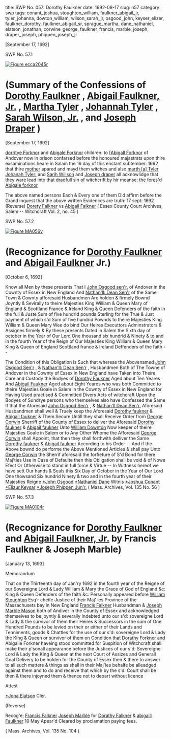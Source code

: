 title: SWP No. 057: Dorothy Faulkner
date: 1692-09-17
slug: n57
category: swp
tags: conant_joshua, stoughton_william, faulkner_abigail_jr, tyler_johanna, dowton_william, wilson_sarah_jr, osgood_john, keyser_elizer, faulkner_dorothy, faulkner_abigail_sr, sprague_martha, dane_nathaniel, elatson_jonathan, corwine_george, faulkner_francis, marble_joseph, draper_joseph, phippen_joseph_jr




[September 17, 1692]

<div markdown class="doc" id="n57.1">

<div class="doc_id">SWP No. 57.1</div>


<span markdown class="figure">[![Figure ecca2045r](archives/ecca/thumb/ecca2045r.jpg)](archives/ecca/large/ecca2045r.jpg)</span>

# (Summary of the Confessions of [Dorothy Faulkner](/tag/faulkner_dorothy.html) , [Abigail Faulkner, Jr.](/tag/faulkner_abigail_jr.html) , [Martha Tyler](/tag/sprague_martha.html) , [Johannah Tyler](/tag/tyler_johanna.html) , [Sarah Wilson, Jr.](/tag/wilson_sarah_jr.html) , and [Joseph Draper](/tag/draper_joseph.html) )

[September 17, 1692]

[dorritye Forknor](/tag/faulkner_dorothy.html) and [Abigale Forknor](/tag/faulkner_abigail_jr.html) children: to [[Abigall Forknor](/tag/faulkner_abigail_sr.html) of Andover now in prison confarsed before the honoured majastrats upon thire exsaminations heare in Salam the 16 day of this enstant subtember: 1692 that thire [mother](/tag/faulkner_abigail_sr.html) apared and mayd them witches and also [marth [a] Tyler](/tag/sprague_martha.html) [Johanah Tyler:](/tag/tyler_johanna.html) and [Sarih Willson](/tag/wilson_sarah_jr.html) and [Joseph draper](/tag/draper_joseph.html) all acknowlidge that they ware lead into that dradfull sin of witchcrift by hir meanse: the fores'd [Abigale forknor](/tag/faulkner_abigail_sr.html)

The above named persons Each & Every one of them Did affirm before the Grand inquest that the above written Evidences are truth: 
17 sept: 1692  (Reverse) [Dorety Falkner](/tag/faulkner_dorothy.html) vs [Abigail Falkner](/tag/faulkner_abigail_sr.html) ( Essex County Court Archives, Salem -- Witchcraft Vol. 2, no. 45 )

</div>



<div markdown class="doc" id="n57.2">

<div class="doc_id">SWP No. 57.2</div>


<span markdown class="figure">[![Figure MA056v](archives/MA135/small/MA056v.jpg)](archives/MA135/large/MA056v.jpg)</span>

# (Recognizance for [Dorothy Faulkner](/tag/faulkner_dorothy.html) and [Abigail Faulkner](/tag/faulkner_abigail_jr.html) Jr.)

[October 6, 1692]

Know all Men by these presents That I [John Osgood sen'r.](/tag/osgood_john.html) of Andover in the Cownty of Essex in New England And [Nathan'll: Dean Sen'r](/tag/dane_nathaniel.html) of the Same Town & Cownty afforesaid Husbandmen Are holden & firmely Bownd Joyntly & Sevirally to theire Majesties King William & Queen Mary  of England & Scottland France & Ireland King & Queen Defenders of the faith in the full & Juste Sum of five hundrid pounds Sterling for the True & Just payment of which s'd Sum of five hundrid Pownds to theire Majesties King William & Queen Mary  Wee do bind Our Heires Executtors Adminstrators & Assignes firmely & By these presents Dated in Salem  the Sixth day of october in the Year of Our Lord One thousand six hundrid & Ninety & to and in the fourth Year of the Reign of Our Majesties King William & Queen Mary  King & Queen of England Scottland france & Ireland Deffenders of the faith --

The Condition of this Obligation is Such that whereas the Abovenamed [John Osgood Sen'r](/tag/osgood_john.html) , & [Nathan'll: Dean Sen'r](/tag/dane_nathaniel.html) , Husbandmen Both of The Towne of Andover in the Cownty of Essex in New England have Taken into Theire Care and Custody the Bodyes of [Dorothy Faukner](/tag/faulkner_dorothy.html) Aged about Ten Yeares And [Abigail Faukner](/tag/faulkner_abigail_jr.html) Aged about Eight Yeares who was both Committed to theire Majesties Goale in Salem in the Cownty of Essex in New England for Having Used practised & Committed Divers Acts of witchcraft Upon the Bodyes of Sundrye persons who themselves also have Confessed the Same If that the Aforesaid [John Osgood Sen'r](/tag/osgood_john.html) , & [Nathan'll Dean Sen'r.](/tag/dane_nathaniel.html) Aforesaid Husbandmen shall well & Truely keep the Aforesaid [Dorothy faukner](/tag/faulkner_dorothy.html) & [Abigail faukner](/tag/faulkner_abigail_jr.html) & Them Secure Untill they shall Receive Order from [George Corwin](/tag/corwine_george.html) Sherriff of the County of Essex to deliver the Aforesaid [Dorothy faukner](/tag/faulkner_dorothy.html) & [Abigail faukner](/tag/faulkner_abigail_jr.html) Unto [William Downton](/tag/dowton_william.html) Now keeper of theire Majesties Goale in Salem or to Any Other Whome the Afforesaid [George Corwin](/tag/corwine_george.html) shall Appoint, that then they shall forthwith delliver the Same [Dorothy faukner](/tag/faulkner_dorothy.html) & [Abigail faukner](/tag/faulkner_abigail_jr.html) According to his Order -- And if the Above bownd do performe the Above Mentioned Articles & shall pay Unto [George Corwin](/tag/corwine_george.html) the Sherrif aforesaid the forfieture of S'd Bond for there Maj'ties Use in Case of Defaulte then this Obligation shall be void & of Nowe Efect Or Otherwise to stand in full force & Virtue -- In Wittness hereof we have sett Our hands & Seals this Six Day of October in the Year of Our Lord One thowsand Six hundrid Ninety & two and in the fourth year of their Majesties Reigne
[*John Osgood](/tag/osgood_john.html)  [*Nathaniel Dane](/tag/dane_nathaniel.html)  Witnis  [*Joshua Conant](/tag/conant_joshua.html)  [*Elizur Keysar](/tag/keyser_elizer.html) [*Joseph Phippen Jun'r.](/tag/phippen_joseph_jr.html) ( Mass. Archives, Vol. 135 No. 56 )

</div>



<div markdown class="doc" id="n57.3">

<div class="doc_id">SWP No. 57.3</div>


<span markdown class="figure">[![Figure MA0104r](archives/MA135/small/MA0104r.jpg)](archives/MA135/large/MA0104r.jpg)</span>

# (Recognizance for [Dorothy Faulkner](/tag/faulkner_dorothy.html) and [Abigail Faulkner, Jr.](/tag/faulkner_abigail_jr.html) by Francis Faulkner & Joseph Marble)

[January 13, 1693]

Memorandum 

That on the Thirteenth day of Jan'ry 1692 in the fourth year of the Reigne of our Sovereigne Lord & Lady William & Mary the Grace of God of England &c: King & Queen Defenders of the faith &c: Personally appeared before [William Stoughton](/tag/stoughton_william.html) Esq'r cheife Justice of their Maj' ies  Province of the Massachusets bay in New England [Francis Falkner](/tag/faulkner_francis.html) Husbandman & [Joseph Marble Mason](/tag/marble_joseph.html) both of Andiver in the County of Essex and acknowledged themselves to be joyntly & severally Indebted unto our s'd: sovereigne Lord & Lady & the survivor of them their Heires & Successors in the sum of One Hundred Pounds to be levied on their or either of their Lands and Tenniments, goods & Chattles for the use of our s'd: sovereigne Lord & Lady the King & Queen or survivor of them on Condition that [Dorathy Forkner](/tag/faulkner_dorothy.html) and Abigaile Forkner haveing stood committed for Suspition of Witchcraft shall make their p'sonall appearance before the Justices of our s'd: Sovereigne Lord & Lady the King & Queen at the next Court of Assizes and Generall Goal Delivery to be holden for the County of Essex then & there to answer to all such matters & things as shall in their Maj'ies behalfe be alleadged against them and to do and receive that which by the s'd: Court shall be then & there injoyned them & thence not to depart without licence

Attest 

[*Jona Elatson](/tag/elatson_jonathan.html) Cler.

(Reverse) 

Recog'e; [Francis Falkner](/tag/faulkner_francis.html) [Joseph Marble](/tag/marble_joseph.html) for [Dorathy Falkner](/tag/faulkner_dorothy.html) & [abigaill Faulkner](/tag/faulkner_abigail_jr.html) 10 May Apear'd Cleared by proclamation paying fees.

( Mass. Archives, Vol. 135 No. 104 )


</div>

